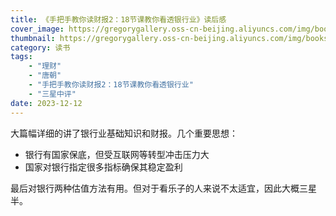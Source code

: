 ```yaml
---
title: 《手把手教你读财报2：18节课教你看透银行业》读后感
cover_image: https://gregorygallery.oss-cn-beijing.aliyuncs.com/img/books.jpeg
thumbnail: https://gregorygallery.oss-cn-beijing.aliyuncs.com/img/books.jpeg
category: 读书
tags: 
    - "理财"
    - "唐朝"
    - "手把手教你读财报2：18节课教你看透银行业"
    - "三星中评"
date: 2023-12-12
---
```


大篇幅详细的讲了银行业基础知识和财报。几个重要思想：
- 银行有国家保底，但受互联网等转型冲击压力大
- 国家对银行指定很多指标确保其稳定盈利

最后对银行两种估值方法有用。但对于看乐子的人来说不太适宜，因此大概三星半。